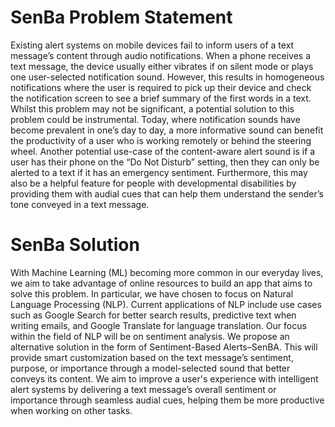 # SenBa Problem Statement
Existing alert systems on mobile devices fail to inform users of a text message’s content
through audio notifications. When a phone receives a text message, the device usually
either vibrates if on silent mode or plays one user-selected notification sound. However,
this results in homogeneous notifications where the user is required to pick up their
device and check the notification screen to see a brief summary of the first words in a
text.
Whilst this problem may not be significant, a potential solution to this problem could be
instrumental. Today, where notification sounds have become prevalent in one’s day to
day, a more informative sound can benefit the productivity of a user who is working
remotely or behind the steering wheel. Another potential use-case of the content-aware
alert sound is if a user has their phone on the “Do Not Disturb” setting, then they can
only be alerted to a text if it has an emergency sentiment. Furthermore, this may also be
a helpful feature for people with developmental disabilities by providing them with audial
cues that can help them understand the sender’s tone conveyed in a text message.

# SenBa Solution
With Machine Learning (ML) becoming more common in our everyday lives, we aim to
take advantage of online resources to build an app that aims to solve this problem. In
particular, we have chosen to focus on Natural Language Processing (NLP). Current
applications of NLP include use cases such as Google Search for better search results,
predictive text when writing emails, and Google Translate for language translation. Our
focus within the field of NLP will be on sentiment analysis.
We propose an alternative solution in the form of Sentiment-Based Alerts–SenBA. This
will provide smart customization based on the text message’s sentiment, purpose, or
importance through a model-selected sound that better conveys its content. We aim to
improve a user's experience with intelligent alert systems by delivering a text message’s
overall sentiment or importance through seamless audial cues, helping them be more
productive when working on other tasks.
